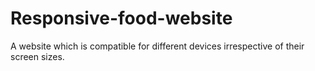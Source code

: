 # Responsive-food-website
A website which is compatible for different devices irrespective of their screen sizes. 
